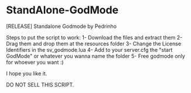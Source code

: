 # StandAlone-GodMode
[RELEASE] Standalone Godmode by Pedrinho

Steps to put the script to work:
1- Download the files and extract them
2- Drag them and drop them at the resources folder
3- Change the License Identifiers in the sv_godmode.lua
4- Add to your server.cfg the "start GodMode" or whatever you wanna name the folder
5- Free godmode only for whoever you want :)

I hope you like it.

DO NOT SELL THIS SCRIPT.
